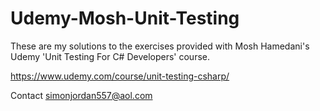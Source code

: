 # Udemy-Mosh-Unit-Testing

These are my solutions to the exercises provided with Mosh Hamedani's Udemy 'Unit Testing For C# Developers' course.

https://www.udemy.com/course/unit-testing-csharp/

Contact simonjordan557@aol.com
